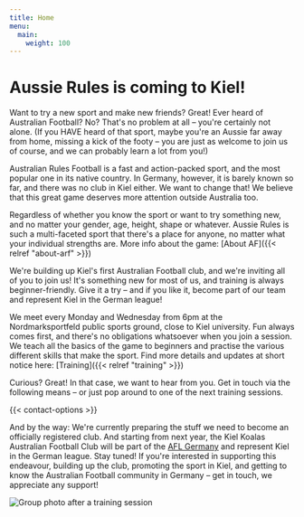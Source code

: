 ```yaml
---
title: Home
menu:
  main:
    weight: 100
---
```


# Aussie Rules is coming to Kiel!

Want to try a new sport and make new friends? Great!
Ever heard of Australian Football? No?
That's no problem at all – you're certainly not alone.
(If you HAVE heard of that sport,
maybe you're an Aussie far away from home,
missing a kick of the footy –
you are just as welcome to join us of course,
and we can probably learn a lot from you!)

Australian Rules Football is a fast and action-packed sport,
and the most popular one in its native country.
In Germany, however, it is barely known so far,
and there was no club in Kiel either.
We want to change that!
We believe that this great game deserves more attention outside Australia too.

Regardless of whether you know the sport or want to try something new,
and no matter your gender, age, height, shape or whatever.
Aussie Rules is such a multi-faceted sport that there's a place for anyone,
no matter what your individual strengths are.
More info about the game: [About AF]({{< relref "about-arf" >}})

We're building up Kiel's first Australian Football club,
and we're inviting all of you to join us!
It's something new for most of us,
and training is always beginner-friendly.
Give it a try – and if you like it, become part of our team
and represent Kiel in the German league!

We meet every Monday and Wednesday from 6pm
at the Nordmarksportfeld public sports ground, close to Kiel university.
Fun always comes first,
and there's no obligations whatsoever when you join a session.
We teach all the basics of the game to beginners
and practise the various different skills that make the sport.
Find more details and updates at short notice here:
[Training]({{< relref "training" >}})

Curious? Great!
In that case, we want to hear from you.
Get in touch via the following means –
or just pop around to one of the next training sessions.

{{< contact-options >}}

And by the way:
We're currently preparing the stuff we need
to become an officially registered club.
And starting from next year,
the Kiel Koalas Australian Football Club
will be part of the [AFL Germany](http://www.aflg.de/)
and represent Kiel in the German league.
Stay tuned!
If you're interested in supporting this endeavour,
building up the club, promoting the sport in Kiel,
and getting to know the Australian Football community in Germany –
get in touch, we appreciate any support!

![Group photo after a training session](/images/team_picture.jpg)
